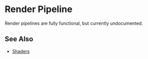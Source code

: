 # Render Pipeline

<!-- PAGE IS TODO -->

Render pipelines are fully functional, but currently undocumented.

## See Also

* [Shaders](Shaders.md)

